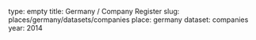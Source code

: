 type: empty
title: Germany / Company Register
slug: places/germany/datasets/companies
place: germany
dataset: companies
year: 2014
